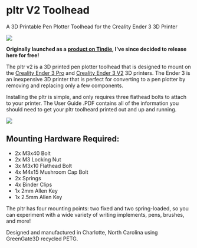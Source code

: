 # pltr V2 Toolhead
A 3D Printable Pen Plotter Toolhead for the Creality Ender 3 3D Printer

![](https://user-images.githubusercontent.com/46334898/128649957-7d06d25b-531f-4710-9f95-27e0e3231868.jpeg)


**Originally launched as a [product on Tindie](https://www.tindie.com/products/andrew_sink/pltr-v2-pen-plotter-toolhead/), I've since decided to release here for free!**

The pltr v2 is a 3D printed pen plotter toolhead that is designed to mount on the [Creality Ender 3 Pro](https://amzn.to/37qF5zg) and [Creality Ender 3 V2](https://amzn.to/3s4fB4s) 3D printers. The Ender 3 is an inexpensive 3D printer that is perfect for converting to a pen plotter by removing and replacing only a few components.

Installing the pltr is simple, and only requires three flathead bolts to attach to your printer. The User Guide .PDF contains all of the information you should need to get your pltr toolheard printed out and up and running.

![](https://user-images.githubusercontent.com/46334898/128649924-20f4fdde-0154-433b-928d-fcd76984723f.jpeg)

## Mounting Hardware Required:

- 2x M3x40 Bolt
- 2x M3 Locking Nut
- 3x M3x10 Flathead Bolt
- 4x M4x15 Mushroom Cap Bolt
- 2x Springs
- 4x Binder Clips
- 1x 2mm Allen Key
- 1x 2.5mm Allen Key

The pltr has four mounting points: two fixed and two spring-loaded, so you can experiment with a wide variety of writing implements, pens, brushes, and more!

Designed and manufactured in Charlotte, North Carolina using GreenGate3D recycled PETG.
